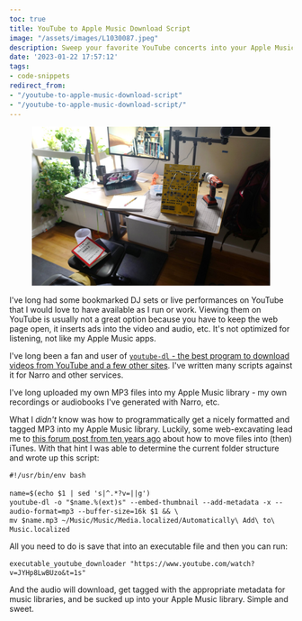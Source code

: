 ```yaml
---
toc: true
title: YouTube to Apple Music Download Script
image: "/assets/images/L1030087.jpeg"
description: Sweep your favorite YouTube concerts into your Apple Music library
date: '2023-01-22 17:57:12'
tags:
- code-snippets
redirect_from:
- "/youtube-to-apple-music-download-script"
- "/youtube-to-apple-music-download-script/"
---
```


<figure class="kg-card kg-image-card"><img src="/assets/images/L1030087.jpeg" /></figure>

I've long had some bookmarked DJ sets or live performances on YouTube that I would love to have available as I run or work. Viewing them on YouTube is usually not a great option because you have to keep the web page open, it inserts ads into the video and audio, etc. It's not optimized for listening, not like my Apple Music apps.

I've long been a fan and user of [`youtube-dl` - the best program to download videos from YouTube and a few other sites](https://ytdl-org.github.io/youtube-dl/index.html). I've written many scripts against it for Narro and other services.

I've long uploaded my own MP3 files into my Apple Music library - my own recordings or audiobooks I've generated with Narro, etc.

What I _didn't_ know was how to programmatically get a nicely formatted and tagged MP3 into my Apple Music library. Luckily, some web-excavating lead me to [this forum post from ten years ago](https://discussions.apple.com/thread/5304321) about how to move files into (then) iTunes. With that hint I was able to determine the current folder structure and wrote up this script:

    #!/usr/bin/env bash
    
    name=$(echo $1 | sed 's|^.*?v=||g')
    youtube-dl -o "$name.%(ext)s" --embed-thumbnail --add-metadata -x --audio-format=mp3 --buffer-size=16k $1 && \
    mv $name.mp3 ~/Music/Music/Media.localized/Automatically\ Add\ to\ Music.localized

All you need to do is save that into an executable file and then you can run:

    executable_youtube_downloader "https://www.youtube.com/watch?v=JYHp8LwBUzo&t=1s"

And the audio will download, get tagged with the appropriate metadata for music libraries, and be sucked up into your Apple Music library. Simple and sweet.

